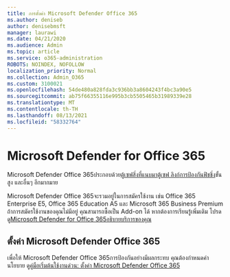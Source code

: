 ```yaml
---
title: การตั้งค่า Microsoft Defender Office 365
ms.author: deniseb
author: denisebmsft
manager: laurawi
ms.date: 04/21/2020
ms.audience: Admin
ms.topic: article
ms.service: o365-administration
ROBOTS: NOINDEX, NOFOLLOW
localization_priority: Normal
ms.collection: Admin_O365
ms.custom: 3100021
ms.openlocfilehash: 54de480a828fda3c936bb3a8604243f4bc3a90e5
ms.sourcegitcommit: ab75f66355116e995b3cb5505465b31989339e28
ms.translationtype: MT
ms.contentlocale: th-TH
ms.lasthandoff: 08/13/2021
ms.locfileid: "58332764"
---
```

# <a name="microsoft-defender-for-office-365"></a>Microsoft Defender for Office 365

Microsoft Defender Office 365ประกอบด้วย[ตู้เซฟสิ่งที่แนบมา](https://docs.microsoft.com/microsoft-365/security/office-365-security/atp-safe-attachments)[ตู้เซฟ ลิงก์](https://docs.microsoft.com/microsoft-365/security/office-365-security/atp-safe-links)[การป้องกันฟิชชิ่ง](https://docs.microsoft.com/microsoft-365/security/office-365-security/atp-anti-phishing)ขั้นสูง และอื่นๆ อีกมากมาย 

Microsoft Defender Office 365จะรวมอยู่ในการสมัครใช้งาน เช่น Office 365 Enterprise E5, Office 365 Education A5 และ Microsoft 365 Business Premium ถ้าการสมัครใช้งานของคุณไม่มีอยู่ คุณสามารถซื้อเป็น Add-on ได้ หากต้องการเรียนรู้เพิ่มเติม โปรดดู[Microsoft Defender for Office 365อธิบายบริการของคุณ](https://docs.microsoft.com/office365/servicedescriptions/office-365-advanced-threat-protection-service-description)

## <a name="set-up-microsoft-defender-for-office-365"></a>ตั้งค่า Microsoft Defender Office 365

เพื่อให้ Microsoft Defender Office 365การป้องกันอย่างมีผลกระทบ คุณต้องกําหนดค่านโยบาย ดู[คู่มือเริ่มต้นใช้งานด่วน: ตั้งค่า Microsoft Defender Office 365](https://docs.microsoft.com/microsoft-365/security/office-365-security/office-365-atp)

